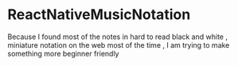 # ReactNativeMusicNotation
Because I found most of the notes in hard to read black and white , miniature notation on the web most of the time , I am trying to make something more beginner friendly
